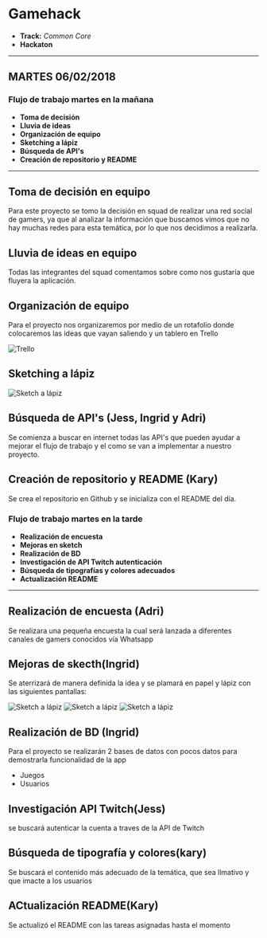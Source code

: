# Gamehack

* **Track:** _Common Core_
* **Hackaton**

***

## MARTES 06/02/2018
### Flujo de trabajo martes en la mañana

* **Toma de decisión**
* **Lluvia de ideas**
* **Organización de equipo**
* **Sketching a lápiz**
* **Búsqueda de API's**
* **Creación de repositorio y README**

***

## Toma de decisión en equipo

Para este proyecto se tomo la decisión en squad de realizar una red social de gamers, ya que al analizar la información que buscamos vimos que no hay muchas redes para esta temática, por lo que nos decidimos a realizarla.

## Lluvia de ideas en equipo

Todas las integrantes del squad comentamos sobre como nos gustaría que fluyera la aplicación.

## Organización de equipo

Para el proyecto nos organizaremos por medio de un rotafolio donde colocaremos las ideas que vayan saliendo y un tablero en Trello

![Trello](assets/images/trello.jpg)

## Sketching a lápiz

![Sketch a lápiz](assets/images/sketch.jpg)

## Búsqueda de API's (Jess, Ingrid y Adri)

Se comienza a buscar en internet todas las API's que pueden ayudar a mejorar el flujo de  trabajo y el como se van a implementar a nuestro proyecto.

## Creación de repositorio y README (Kary)

Se crea el repositorio en Github y se inicializa con el README del día.

### Flujo de trabajo martes en la tarde

* **Realización de encuesta**
* **Mejoras en sketch**
* **Realización de BD**
* **Investigación de API Twitch autenticación**
* **Búsqueda de tipografías y colores adecuados**
* **Actualización README**

***
## Realización de encuesta (Adri)

Se realizara una pequeña encuesta la cual será lanzada a diferentes canales de gamers conocidos vía Whatsapp

## Mejoras de skecth(Ingrid)

Se aterrizará de manera definida la idea y se plamará en papel y lápiz con las siguientes pantallas:

![Sketch a lápiz](assets/images/1.jpg)
![Sketch a lápiz](assets/images/2.jpg)
![Sketch a lápiz](assets/images/3.jpg)

## Realización de BD (Ingrid)

Para el proyecto se realizarán 2 bases de datos con pocos datos para demostrarla funcionalidad de la app

* Juegos
* Usuarios

## Investigación API Twitch(Jess)

se buscará autenticar la cuenta a traves de la API de Twitch

## Búsqueda de tipografía y colores(kary)

Se buscará el contenido más adecuado de la temática, que sea llmativo y que imacte a los usuarios

## ACtualización README(Kary)

Se actualizó el README con las tareas asignadas hasta el momento


